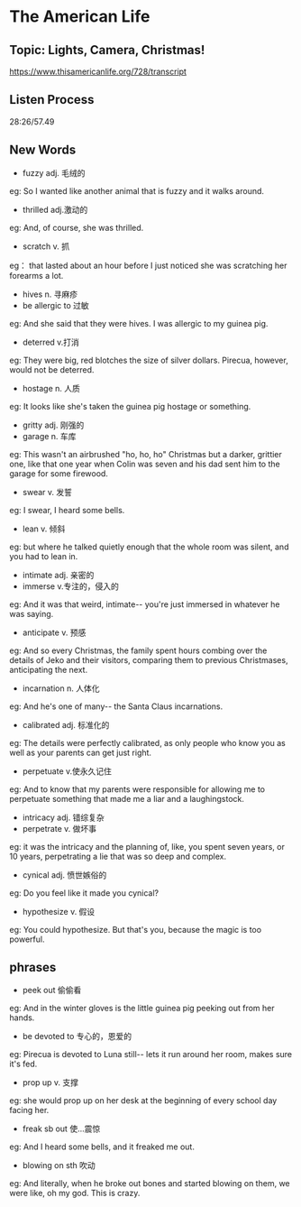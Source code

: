 # The American Life
## Topic: Lights, Camera, Christmas!
https://www.thisamericanlife.org/728/transcript

## Listen Process
28:26/57.49
## New Words

- fuzzy adj. 毛绒的

eg: So I wanted like another animal that is fuzzy and it walks around.

- thrilled adj.激动的

eg: And, of course, she was thrilled. 

- scratch v. 抓

eg： that lasted about an hour before I just noticed she was scratching her forearms a lot.

- hives n. 寻麻疹
- be allergic to 过敏

eg: And she said that they were hives. I was allergic to my guinea pig.

- deterred v.打消

eg: They were big, red blotches the size of silver dollars. Pirecua, however, would not be deterred.

- hostage n. 人质

eg: It looks like she's taken the guinea pig hostage or something.

- gritty adj. 刚强的
- garage n. 车库

eg: This wasn't an airbrushed "ho, ho, ho" Christmas but a darker, grittier one, like that one year when Colin was seven and his dad sent him to the garage for some firewood.

- swear v. 发誓

eg: I swear, I heard some bells.

- lean v. 倾斜

eg: but where he talked quietly enough that the whole room was silent, and you had to lean in.

- intimate adj. 亲密的
- immerse v.专注的，侵入的

eg: And it was that weird, intimate-- you're just immersed in whatever he was saying.


- anticipate v. 预感

eg: And so every Christmas, the family spent hours combing over the details of Jeko and their visitors, comparing them to previous Christmases, anticipating the next.

- incarnation n. 人体化

eg:  And he's one of many-- the Santa Claus incarnations. 


- calibrated adj. 标准化的

eg: The details were perfectly calibrated, as only people who know you as well as your parents can get just right. 

- perpetuate v.使永久记住

eg: And to know that my parents were responsible for allowing me to perpetuate something that made me a liar and a laughingstock.

- intricacy adj. 错综复杂
- perpetrate v. 做坏事

eg: it was the intricacy and the planning of, like, you spent seven years, or 10 years, perpetrating a lie that was so deep and complex.

- cynical adj. 愤世嫉俗的

eg: Do you feel like it made you cynical?

- hypothesize v. 假设

eg: You could hypothesize. But that's you, because the magic is too powerful. 



## phrases

- peek out 偷偷看

eg: And in the winter gloves is the little guinea pig peeking out from her hands.

- be devoted to 专心的，恩爱的

eg: Pirecua is devoted to Luna still-- lets it run around her room, makes sure it's fed. 

- prop up v. 支撑

eg: she would prop up on her desk at the beginning of every school day facing her.

- freak sb out 使...震惊

eg: And I heard some bells, and it freaked me out.

-  blowing on sth 吹动

eg: And literally, when he broke out bones and started blowing on them, we were like, oh my god. This is crazy.
